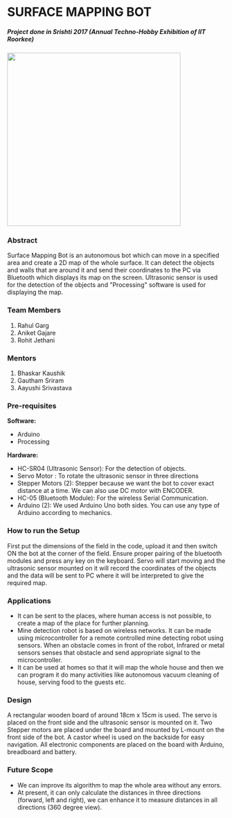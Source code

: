 # SURFACE MAPPING BOT
##### Project done in Srishti 2017 (Annual Techno-Hobby Exhibition of IIT Roorkee)

<img src="IMG_20170319_233958.jpg" height=400 width=400/>

### Abstract
Surface Mapping Bot is an autonomous bot which can move in a specified area and create a 2D map of the whole surface. It can detect the objects and walls that are around it and send their coordinates to the PC via Bluetooth which displays its map on the screen. Ultrasonic sensor is used for the detection of the objects and "Processing" software is used for displaying the map.

### Team Members
1. Rahul Garg
2. Aniket Gajare
3. Rohit Jethani

### Mentors
1. Bhaskar Kaushik
2. Gautham Sriram
3. Aayushi Srivastava

### Pre-requisites

**Software:** 
 * Arduino
 * Processing
 
**Hardware:** 
*	HC-SR04 (Ultrasonic Sensor): For the detection of objects.
*	Servo Motor : To rotate the ultrasonic sensor in three directions
*	Stepper Motors (2): Stepper because we want the bot to cover exact distance at a time. We can also use DC motor with ENCODER.
*	HC-05 (Bluetooth Module): For the wireless Serial Communication.
*	Arduino (2): We used Arduino Uno both sides. You can use any type of Arduino according to mechanics.

 
### How to run the Setup
First put the dimensions of the field in the code, upload it and then switch ON the bot at the corner of the field. Ensure proper pairing of the bluetooth modules and press any key on the keyboard. Servo will start moving and the ultrasonic sensor mounted on it will record the coordinates of the objects and the data will be sent to PC where it will be interpreted to give the required map.

### Applications
*	It can be sent to the places, where human access is not possible, to create a map of the place for further planning.
*	Mine detection robot is based on wireless networks. It can be made using microcontroller for a remote controlled mine detecting robot   using sensors. When an obstacle comes in front of the robot, Infrared or metal sensors senses that obstacle and send appropriate         signal to the microcontroller.
*	It can be used at homes so that it will map the whole house and then we can program it do many activities like autonomous vacuum         cleaning of house, serving food to the guests etc.


### Design
A rectangular wooden board of around 18cm x 15cm is used. The servo is placed on the front side and the ultrasonic sensor is mounted on it. Two Stepper motors are placed under the board and mounted by L-mount on the front side of the bot. A castor wheel is used on the backside for easy navigation. All electronic components are placed on the board with Arduino, breadboard and battery.

### Future Scope
*	We can improve its algorithm to map the whole area without any errors.
*	At present, it can only calculate the distances in three directions (forward, left and right), we can enhance it to measure distances in all directions (360 degree view).



